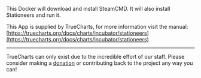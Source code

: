 This Docker will download and install SteamCMD. It will also install Stationeers and run it.


This App is supplied by TrueCharts, for more information visit the manual: [https://truecharts.org/docs/charts/incubator/stationeers](https://truecharts.org/docs/charts/incubator/stationeers)

---

TrueCharts can only exist due to the incredible effort of our staff.
Please consider making a [donation](https://truecharts.org/docs/about/sponsor) or contributing back to the project any way you can!
